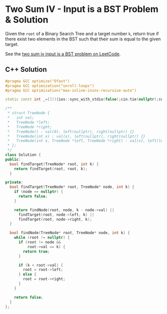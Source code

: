 # Two Sum IV - Input is a BST Problem & Solution

Given the `root` of a Binary Search Tree and a target number `k`, return true if there exist two elements in the BST such that their sum is equal to the given target.

See the [two sum iv input is a BST problem on LeetCode](https://leetcode.com/problems/two-sum-iv-input-is-a-bst).

## C++ Solution

```cpp
#pragma GCC optimize("Ofast")
#pragma GCC optimization("unroll-loops")
#pragma GCC optimization("max-inline-insns-recursive-auto")

static const int _=[](){ios::sync_with_stdio(false);cin.tie(nullptr);cout.tie(nullptr);return 0;}();

/**
 * struct TreeNode {
 *   int val;
 *   TreeNode *left;
 *   TreeNode *right;
 *   TreeNode() : val(0), left(nullptr), right(nullptr) {}
 *   TreeNode(int x) : val(x), left(nullptr), right(nullptr) {}
 *   TreeNode(int x, TreeNode *left, TreeNode *right) : val(x), left(left), right(right) {}
 * };
 */
class Solution {
public:
  bool findTarget(TreeNode* root, int k) {
    return findTarget(root, root, k);
  }

private:
  bool findTarget(TreeNode* root, TreeNode* node, int k) {
    if (node == nullptr) {
      return false;
    }

    return findNode(root, node, k - node->val) ||
      findTarget(root, node->left, k) ||
      findTarget(root, node->right, k);
  }

  bool findNode(TreeNode* root, TreeNode* node, int k) {
    while (root != nullptr) {
      if (root != node &&
          root->val == k) {
        return true;
      }

      if (k < root->val) {
        root = root->left;
      } else {
        root = root->right;
      }
    }

    return false;
  }
};
```
